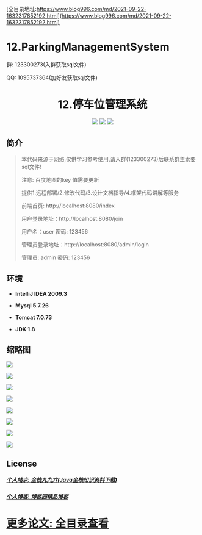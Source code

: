 [全目录地址:https://www.blog996.com/md/2021-09-22-1632317852192.html](https://www.blog996.com/md/2021-09-22-1632317852192.html)
# 12.ParkingManagementSystem

<p>群: 123300273(入群获取sql文件)</p>
<p>QQ: 1095737364(加好友获取sql文件)</p>

<p><h1 align="center">12.停车位管理系统</h1></p>

<p align="center">
	<img src="https://img.shields.io/badge/jdk-1.8-orange.svg"/>
    <img src="https://img.shields.io/badge/springboot-5.x-lightgrey.svg"/>
    <img src="https://img.shields.io/badge/html-3.x-blue.svg"/>
</p>

## 简介

> 本代码来源于网络,仅供学习参考使用,请入群(123300273)后联系群主索要sql文件!
> 
> 注意: 百度地图的key 值需要更新
>
> 提供1.远程部署/2.修改代码/3.设计文档指导/4.框架代码讲解等服务
>
> 前端首页: http://localhost:8080/index
> 
> 用户登录地址：http://localhost:8080/join
>
> 用户名：user   密码: 123456
>
> 管理员登录地址：http://localhost:8080/admin/login
>
> 管理员: admin   密码: 123456
>



## 环境

- <b>IntelliJ IDEA 2009.3</b>

- <b>Mysql 5.7.26</b>

- <b>Tomcat 7.0.73</b>

- <b>JDK 1.8</b>


## 缩略图

![](https://img2020.cnblogs.com/blog/588112/202011/588112-20201122210017690-1065670801.png)

![](https://img2020.cnblogs.com/blog/588112/202011/588112-20201122210027329-1002747432.png)

![](https://img2020.cnblogs.com/blog/588112/202011/588112-20201122210034265-450257326.png)

![](https://img2020.cnblogs.com/blog/588112/202011/588112-20201122210043042-1384455166.png)

![](https://img2020.cnblogs.com/blog/588112/202011/588112-20201122210053796-923586334.png)

![](https://img2020.cnblogs.com/blog/588112/202011/588112-20201122210103683-2062656156.png)

![](https://img2020.cnblogs.com/blog/588112/202011/588112-20201122210110674-534790399.png)

![](https://img2020.cnblogs.com/blog/588112/202011/588112-20201122210117030-1642318989.png)



## License

##### [个人站点: 全栈九九六(Java全栈知识资料下载)](https://www.blog996.com/)
##### [个人博客: 博客园精品博客](https://www.cnblogs.com/yysbolg/)
# [更多论文: 全目录查看](https://www.blog996.com/md/2021-09-22-1632317852192.html)


